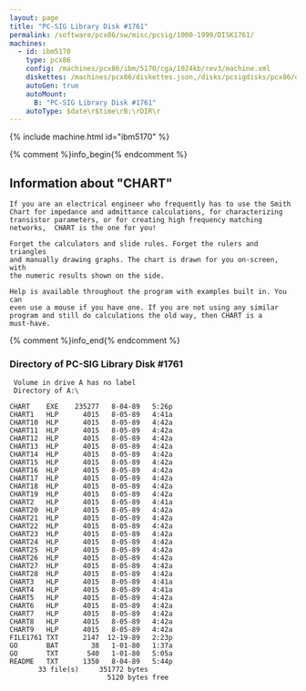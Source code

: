 ```yaml
---
layout: page
title: "PC-SIG Library Disk #1761"
permalink: /software/pcx86/sw/misc/pcsig/1000-1999/DISK1761/
machines:
  - id: ibm5170
    type: pcx86
    config: /machines/pcx86/ibm/5170/cga/1024kb/rev3/machine.xml
    diskettes: /machines/pcx86/diskettes.json,/disks/pcsigdisks/pcx86/diskettes.json
    autoGen: true
    autoMount:
      B: "PC-SIG Library Disk #1761"
    autoType: $date\r$time\rB:\rDIR\r
---
```


{% include machine.html id="ibm5170" %}

{% comment %}info_begin{% endcomment %}

## Information about "CHART"

    If you are an electrical engineer who frequently has to use the Smith
    Chart for impedance and admittance calculations, for characterizing
    transistor parameters, or for creating high frequency matching
    networks,  CHART is the one for you!
    
    Forget the calculators and slide rules. Forget the rulers and triangles
    and manually drawing graphs. The chart is drawn for you on-screen, with
    the numeric results shown on the side.
    
    Help is available throughout the program with examples built in. You can
    even use a mouse if you have one. If you are not using any similar
    program and still do calculations the old way, then CHART is a
    must-have.
{% comment %}info_end{% endcomment %}


### Directory of PC-SIG Library Disk #1761

     Volume in drive A has no label
     Directory of A:\

    CHART    EXE    235277   8-04-89   5:26p
    CHART1   HLP      4015   8-05-89   4:41a
    CHART10  HLP      4015   8-05-89   4:42a
    CHART11  HLP      4015   8-05-89   4:42a
    CHART12  HLP      4015   8-05-89   4:42a
    CHART13  HLP      4015   8-05-89   4:42a
    CHART14  HLP      4015   8-05-89   4:42a
    CHART15  HLP      4015   8-05-89   4:42a
    CHART16  HLP      4015   8-05-89   4:42a
    CHART17  HLP      4015   8-05-89   4:42a
    CHART18  HLP      4015   8-05-89   4:42a
    CHART19  HLP      4015   8-05-89   4:42a
    CHART2   HLP      4015   8-05-89   4:41a
    CHART20  HLP      4015   8-05-89   4:42a
    CHART21  HLP      4015   8-05-89   4:42a
    CHART22  HLP      4015   8-05-89   4:42a
    CHART23  HLP      4015   8-05-89   4:42a
    CHART24  HLP      4015   8-05-89   4:42a
    CHART25  HLP      4015   8-05-89   4:42a
    CHART26  HLP      4015   8-05-89   4:42a
    CHART27  HLP      4015   8-05-89   4:42a
    CHART28  HLP      4015   8-05-89   4:42a
    CHART3   HLP      4015   8-05-89   4:41a
    CHART4   HLP      4015   8-05-89   4:41a
    CHART5   HLP      4015   8-05-89   4:42a
    CHART6   HLP      4015   8-05-89   4:42a
    CHART7   HLP      4015   8-05-89   4:42a
    CHART8   HLP      4015   8-05-89   4:42a
    CHART9   HLP      4015   8-05-89   4:42a
    FILE1761 TXT      2147  12-19-89   2:23p
    GO       BAT        38   1-01-80   1:37a
    GO       TXT       540   1-01-80   5:05a
    README   TXT      1350   8-04-89   5:44p
           33 file(s)     351772 bytes
                            5120 bytes free
